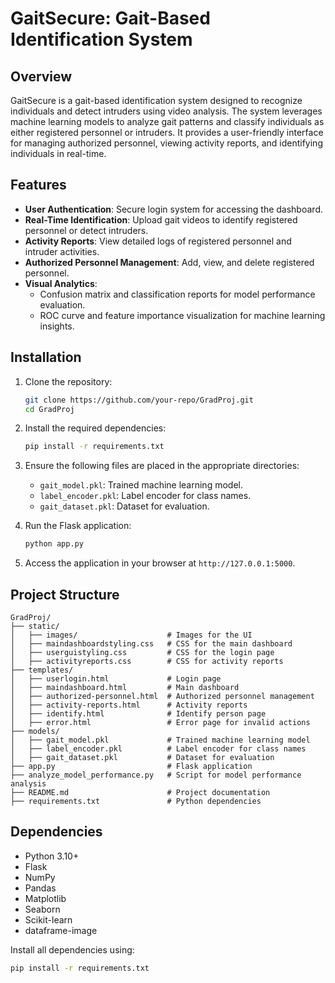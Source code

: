 # GaitSecure: Gait-Based Identification System

## Overview
GaitSecure is a gait-based identification system designed to recognize individuals and detect intruders using video analysis. The system leverages machine learning models to analyze gait patterns and classify individuals as either registered personnel or intruders. It provides a user-friendly interface for managing authorized personnel, viewing activity reports, and identifying individuals in real-time.

## Features
- **User Authentication**: Secure login system for accessing the dashboard.
- **Real-Time Identification**: Upload gait videos to identify registered personnel or detect intruders.
- **Activity Reports**: View detailed logs of registered personnel and intruder activities.
- **Authorized Personnel Management**: Add, view, and delete registered personnel.
- **Visual Analytics**:
  - Confusion matrix and classification reports for model performance evaluation.
  - ROC curve and feature importance visualization for machine learning insights.

## Installation
1. Clone the repository:
   ```bash
   git clone https://github.com/your-repo/GradProj.git
   cd GradProj
   ```

2. Install the required dependencies:
   ```bash
   pip install -r requirements.txt
   ```

3. Ensure the following files are placed in the appropriate directories:
   - `gait_model.pkl`: Trained machine learning model.
   - `label_encoder.pkl`: Label encoder for class names.
   - `gait_dataset.pkl`: Dataset for evaluation.

4. Run the Flask application:
   ```bash
   python app.py
   ```

5. Access the application in your browser at `http://127.0.0.1:5000`.

## Project Structure
```
GradProj/
├── static/
│   ├── images/                    # Images for the UI
│   ├── maindashboardstyling.css   # CSS for the main dashboard
│   ├── userguistyling.css         # CSS for the login page
│   ├── activityreports.css        # CSS for activity reports
├── templates/
│   ├── userlogin.html             # Login page
│   ├── maindashboard.html         # Main dashboard
│   ├── authorized-personnel.html  # Authorized personnel management
│   ├── activity-reports.html      # Activity reports
│   ├── identify.html              # Identify person page
│   ├── error.html                 # Error page for invalid actions
├── models/
│   ├── gait_model.pkl             # Trained machine learning model
│   ├── label_encoder.pkl          # Label encoder for class names
│   ├── gait_dataset.pkl           # Dataset for evaluation
├── app.py                         # Flask application
├── analyze_model_performance.py   # Script for model performance analysis
├── README.md                      # Project documentation
├── requirements.txt               # Python dependencies
```

## Dependencies
- Python 3.10+
- Flask
- NumPy
- Pandas
- Matplotlib
- Seaborn
- Scikit-learn
- dataframe-image

Install all dependencies using:
```bash
pip install -r requirements.txt
```

